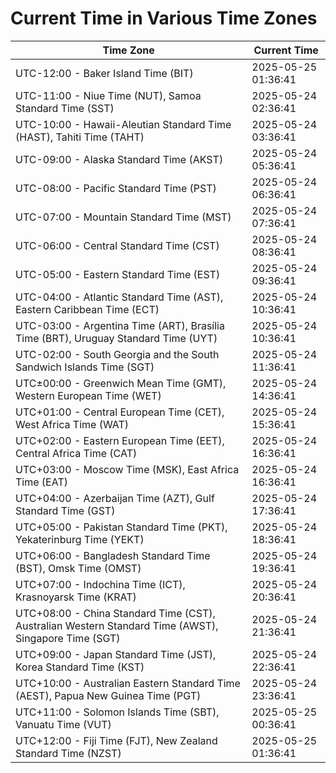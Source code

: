 # Current Time in Various Time Zones

| Time Zone | Current Time |
|-----------|--------------|
| UTC-12:00 - Baker Island Time (BIT) | 2025-05-25 01:36:41 |
| UTC-11:00 - Niue Time (NUT), Samoa Standard Time (SST) | 2025-05-24 02:36:41 |
| UTC-10:00 - Hawaii-Aleutian Standard Time (HAST), Tahiti Time (TAHT) | 2025-05-24 03:36:41 |
| UTC-09:00 - Alaska Standard Time (AKST) | 2025-05-24 05:36:41 |
| UTC-08:00 - Pacific Standard Time (PST) | 2025-05-24 06:36:41 |
| UTC-07:00 - Mountain Standard Time (MST) | 2025-05-24 07:36:41 |
| UTC-06:00 - Central Standard Time (CST) | 2025-05-24 08:36:41 |
| UTC-05:00 - Eastern Standard Time (EST) | 2025-05-24 09:36:41 |
| UTC-04:00 - Atlantic Standard Time (AST), Eastern Caribbean Time (ECT) | 2025-05-24 10:36:41 |
| UTC-03:00 - Argentina Time (ART), Brasília Time (BRT), Uruguay Standard Time (UYT) | 2025-05-24 10:36:41 |
| UTC-02:00 - South Georgia and the South Sandwich Islands Time (SGT) | 2025-05-24 11:36:41 |
| UTC±00:00 - Greenwich Mean Time (GMT), Western European Time (WET) | 2025-05-24 14:36:41 |
| UTC+01:00 - Central European Time (CET), West Africa Time (WAT) | 2025-05-24 15:36:41 |
| UTC+02:00 - Eastern European Time (EET), Central Africa Time (CAT) | 2025-05-24 16:36:41 |
| UTC+03:00 - Moscow Time (MSK), East Africa Time (EAT) | 2025-05-24 16:36:41 |
| UTC+04:00 - Azerbaijan Time (AZT), Gulf Standard Time (GST) | 2025-05-24 17:36:41 |
| UTC+05:00 - Pakistan Standard Time (PKT), Yekaterinburg Time (YEKT) | 2025-05-24 18:36:41 |
| UTC+06:00 - Bangladesh Standard Time (BST), Omsk Time (OMST) | 2025-05-24 19:36:41 |
| UTC+07:00 - Indochina Time (ICT), Krasnoyarsk Time (KRAT) | 2025-05-24 20:36:41 |
| UTC+08:00 - China Standard Time (CST), Australian Western Standard Time (AWST), Singapore Time (SGT) | 2025-05-24 21:36:41 |
| UTC+09:00 - Japan Standard Time (JST), Korea Standard Time (KST) | 2025-05-24 22:36:41 |
| UTC+10:00 - Australian Eastern Standard Time (AEST), Papua New Guinea Time (PGT) | 2025-05-24 23:36:41 |
| UTC+11:00 - Solomon Islands Time (SBT), Vanuatu Time (VUT) | 2025-05-25 00:36:41 |
| UTC+12:00 - Fiji Time (FJT), New Zealand Standard Time (NZST) | 2025-05-25 01:36:41 |
